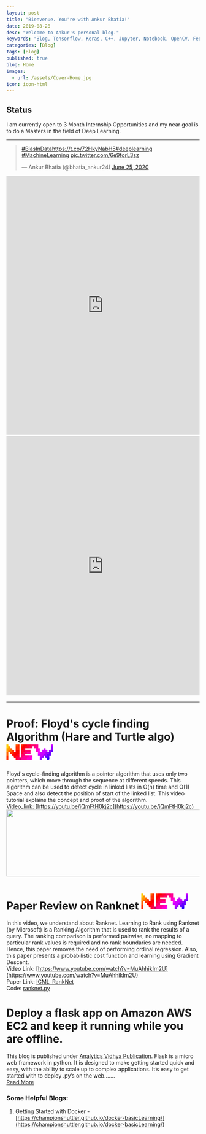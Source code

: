 ```yaml
---
layout: post
title: "Bienvenue. You're with Ankur Bhatia!"
date: 2019-08-28
desc: "Welcome to Ankur's personal blog."
keywords: "Blog, Tensorflow, Keras, C++, Jupyter, Notebook, OpenCV, Federated-Learning, Robotics, Drones, Electronics, and much more..."
categories: [Blog]
tags: [Blog]
published: true
blog: Home
images:
  - url: /assets/Cover-Home.jpg
icon: icon-html
---
```


## Status
I am currently open to 3 Month Internship Opportunities and my near goal is to do a Masters in the field of Deep Learning. <br>

------



<blockquote class="twitter-tweet"><p lang="und" dir="ltr"><a href="https://twitter.com/hashtag/BiasInData?src=hash&amp;ref_src=twsrc%5Etfw">#BiasInData</a><a href="https://t.co/72HkyNabH5">https://t.co/72HkyNabH5</a><a href="https://twitter.com/hashtag/deeplearning?src=hash&amp;ref_src=twsrc%5Etfw" width = "504" height = "676" >#deeplearning</a> <a href="https://twitter.com/hashtag/MachineLearning?src=hash&amp;ref_src=twsrc%5Etfw">#MachineLearning</a> <a href="https://t.co/6e9forL3sz">pic.twitter.com/6e9forL3sz</a></p>&mdash; Ankur Bhatia (@bhatia_ankur24) <a href="https://twitter.com/bhatia_ankur24/status/1276151188849922048?ref_src=twsrc%5Etfw">June 25, 2020</a></blockquote> <script async src="https://platform.twitter.com/widgets.js" charset="utf-8"></script> 

<iframe src="https://www.linkedin.com/embed/feed/update/urn:li:share:6675080824905375744" allowfullscreen="" title="Embedded post" width="504" height="676" frameborder="0"></iframe>  <iframe src="https://www.linkedin.com/embed/feed/update/urn:li:share:6673205140901777408" allowfullscreen="" title="Embedded post" width="504" height="676" frameborder="0"></iframe> <br>

------
# Proof: Floyd's cycle finding Algorithm (Hare and Turtle algo)  <img src="/assets/HomePage_Blogs/new_small.gif"> <br>
Floyd's cycle-finding algorithm is a pointer algorithm that uses only two pointers, which move through the sequence at different speeds. This algorithm can be used to detect cycle in linked lists in O(n) time and O(1) Space and also detect the position of start of the linked list. This video tutorial explains the concept and proof of the algorithm. <br>
Video_link: [https://youtu.be/iQmFtH0kj2c](https://youtu.be/iQmFtH0kj2c) <br>
<img src="/assets/HomePage_Blogs/HareAndTurtle.gif" height="174" width="600">  <br>

# Paper Review on Ranknet <img src="/assets/HomePage_Blogs/new_small.gif"> <br>
In this video, we understand about Ranknet. Learning to Rank using Ranknet (by Microsoft) is a Ranking Algorithm that is used to rank the results of a query. The ranking comparison is performed pairwise, no mapping to particular rank values is required and no rank boundaries are needed. Hence, this paper removes the need of performing ordinal regression. Also, this paper presents a probabilistic cost function and learning using Gradient Descent.<br>
Video Link: [https://www.youtube.com/watch?v=MuAhhikIm2U](https://www.youtube.com/watch?v=MuAhhikIm2U) <br>
Paper Link: [ICML_RankNet](https://icml.cc/2015/wp-content/uploads/2015/06/icml_ranking.pdf) <br>
Code: [ranknet.py](https://github.com/airalcorn2/RankNet/blob/master/ranknet.py) <br>


# Deploy a flask app on Amazon AWS EC2 and keep it running while you are offline. <br>
This blog is published under [Analytics Vidhya Publication](https://medium.com/analytics-vidhya). Flask is a micro web framework in python. It is designed to make getting started quick and easy, with the ability to scale up to complex applications. It’s easy to get started with to deploy .py’s on the web....... <br>
[Read More](https://medium.com/analytics-vidhya/deploy-a-flask-app-on-amazon-aws-ec2-and-keep-it-running-while-you-are-offline-38d22571e2c5)


### Some Helpful Blogs:
1. Getting Started with Docker - [https://championshuttler.github.io/docker-basicLearning/](https://championshuttler.github.io/docker-basicLearning/)

